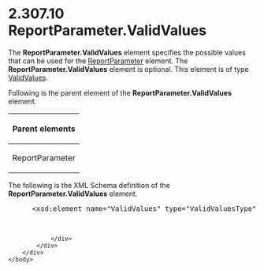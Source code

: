 <html dir="LTR" xmlns:mshelp="http://msdn.microsoft.com/mshelp" xmlns:ddue="http://ddue.schemas.microsoft.com/authoring/2003/5" xmlns:xlink="http://www.w3.org/1999/xlink" xmlns:tool="http://www.microsoft.com/tooltip">
    <head>
        <meta http-equiv="Content-Type" content="text/html; CHARSET=utf-8"></meta>
        <meta name="save" content="history"></meta>
        <title>2.307.10 ReportParameter.ValidValues</title>
        <xml>
            <mshelp:toctitle title="2.307.10 ReportParameter.ValidValues"></mshelp:toctitle>
            <mshelp:rltitle title="[MS-RDL]: ReportParameter.ValidValues"></mshelp:rltitle>
            <mshelp:keyword index="A" term="391604b0-2c0d-4f51-82ae-0c30e75345a4"></mshelp:keyword>
            <mshelp:attr name="DCSext.ContentType" value="open specification"></mshelp:attr>
            <mshelp:attr name="AssetID" value="391604b0-2c0d-4f51-82ae-0c30e75345a4"></mshelp:attr>
            <mshelp:attr name="TopicType" value="kbRef"></mshelp:attr>
            <mshelp:attr name="DCSext.Title" value="[MS-RDL]: ReportParameter.ValidValues" />
        </xml>
    </head>
    <body>
        <div id="header">
            <h1 class="heading">2.307.10 ReportParameter.ValidValues</h1>
        </div>
        <div id="mainSection">
            <div id="mainBody">
                <div id="allHistory" class="saveHistory"></div>
                <div id="sectionSection0" class="section" name="collapseableSection">
                    

<p>The <b>ReportParameter.ValidValues</b> element specifies the
possible values that can be used for the <a href="7c3f4c83-9172-48db-94c1-693295c5d623.md">ReportParameter</a> element.
The <b>ReportParameter.ValidValues</b> element is optional. This element is of
type <a href="241ed24f-ce24-46dd-963a-734fdba1532c.md">ValidValues</a>.</p>

<p>Following is the parent element of the <b>ReportParameter.ValidValues</b>
element.</p>

<table>
 <thead>
  <tr>
   <th>
   <p>Parent elements</p>
   </th>
  </tr>
 </thead>
 <tr>
  <td>
  <p>ReportParameter</p>
  </td>
 </tr>
</table>

<p>The following is the XML Schema definition of the <b>ReportParameter.ValidValues</b>
element.</p>

<dl>
<dd>
<div><pre> &lt;xsd:element name=&quot;ValidValues&quot; type=&quot;ValidValuesType&quot; minOccurs=&quot;0&quot; /&gt;
  
  
</pre></div>
</dd></dl>


                </div>
            </div>
        </div>
    </body>
</html>